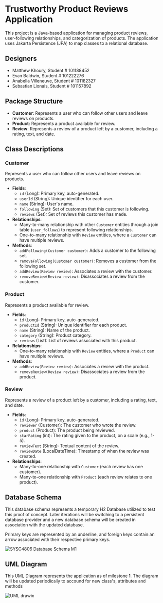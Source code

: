 # Trustworthy Product Reviews Application

This project is a Java-based application for managing product reviews, user-following relationships, and categorization of products. The application uses Jakarta Persistence (JPA) to map classes to a relational database.

## Designers
- Matthew Khoury, Student # 101188452  
- Evan Baldwin, Student # 101222276  
- Anabella Villeneuve, Student # 101182327   
- Sebastian Lionais, Student # 101157892



## Package Structure

- **Customer**: Represents a user who can follow other users and leave reviews on products.
- **Product**: Represents a product available for review.
- **Review**: Represents a review of a product left by a customer, including a rating, text, and date.

## Class Descriptions

### Customer

Represents a user who can follow other users and leave reviews on products.

- **Fields**:
  - `id` (Long): Primary key, auto-generated.
  - `userId` (String): Unique identifier for each user.
  - `name` (String): User's name.
  - `following` (Set<Customer>): Set of customers that this customer is following.
  - `reviews` (Set<Review>): Set of reviews this customer has made.
- **Relationships**:
  - Many-to-many relationship with other `Customer` entities through a join table (`user_follows`) to represent following relationships.
  - One-to-many relationship with `Review` entities, where a `Customer` can have multiple reviews.
- **Methods**:
  - `addFollowing(Customer customer)`: Adds a customer to the following set.
  - `removeFollowing(Customer customer)`: Removes a customer from the following set.
  - `addReview(Review review)`: Associates a review with the customer.
  - `removeReview(Review review)`: Disassociates a review from the customer.

### Product

Represents a product available for review.

- **Fields**:
  - `id` (Long): Primary key, auto-generated.
  - `productId` (String): Unique identifier for each product.
  - `name` (String): Name of the product.
  - `category` (String): Product category.
  - `reviews` (List<Review>): List of reviews associated with this product.
- **Relationships**:
  - One-to-many relationship with `Review` entities, where a `Product` can have multiple reviews.
- **Methods**:
  - `addReview(Review review)`: Associates a review with the product.
  - `removeReview(Review review)`: Disassociates a review from the product.

### Review

Represents a review of a product left by a customer, including a rating, text, and date.

- **Fields**:
  - `id` (Long): Primary key, auto-generated.
  - `reviewer` (Customer): The customer who wrote the review.
  - `product` (Product): The product being reviewed.
  - `starRating` (int): The rating given to the product, on a scale (e.g., 1-5).
  - `reviewText` (String): Textual content of the review.
  - `reviewDate` (LocalDateTime): Timestamp of when the review was created.
- **Relationships**:
  - Many-to-one relationship with `Customer` (each review has one customer).
  - Many-to-one relationship with `Product` (each review relates to one product).

## Database Schema

This database schema represents a temporary H2 Database utilized to test this proof of concept. Later iterations
will be switching to a persistent database provider and a new database schema will be created in association with 
the updated database.

Primary keys are represented by an underline, and foreign keys contain an arrow associated with their respective primary keys.

![SYSC4806 Database Schema M1](https://github.com/user-attachments/assets/ec2305fa-821b-4603-9c49-b2aa60672247)


## UML Diagram

This UML Diagram represents the application as of milestone 1. The diagram will be updated periodically to accound for new class's, attributes and methods


![UML drawio](https://github.com/user-attachments/assets/cdcea220-5253-4a85-b820-20ecbdc0eaae)


